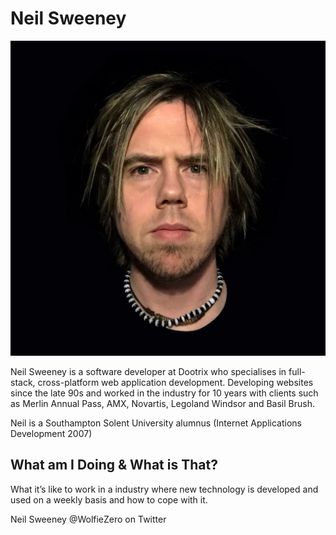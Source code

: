 # Neil Sweeney 

![Neil Sweeney](MtIeTKIJ.jpg)

Neil Sweeney is a software developer at Dootrix who specialises in full-stack, cross-platform web application development. Developing websites since the late 90s and worked in the industry for 10 years with clients such as Merlin Annual Pass, AMX, Novartis, Legoland Windsor and Basil Brush.

Neil is a Southampton Solent University alumnus (Internet Applications Development 2007)

## What am I Doing & What is That?

What it’s like to work in a industry where new technology is developed and used on a weekly basis and how to cope with it.



Neil Sweeney @WolfieZero on Twitter